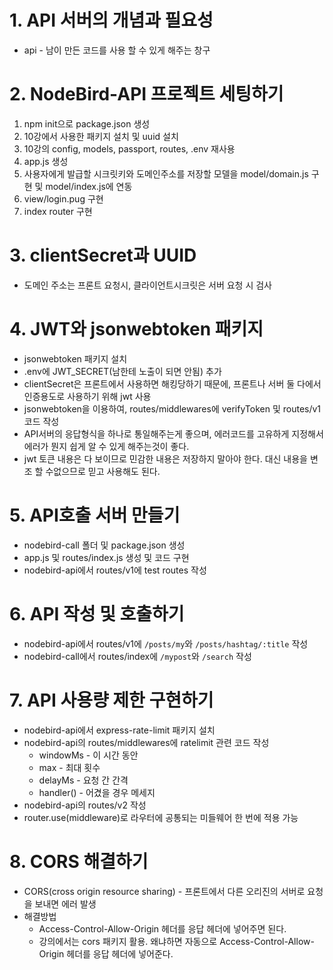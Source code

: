 # 1. API 서버의 개념과 필요성
* api - 남이 만든 코드를 사용 할 수 있게 해주는 창구

# 2. NodeBird-API 프로젝트 세팅하기
1. npm init으로 package.json 생성
2. 10강에서 사용한 패키지 설치 및 uuid 설치
3. 10강의 config, models, passport, routes, .env 재사용
4. app.js 생성
5. 사용자에게 발급할 시크릿키와 도메인주소를 저장할 모델을 model/domain.js 구현 및 model/index.js에 연동
6. view/login.pug 구현
7. index router 구현

# 3. clientSecret과 UUID
* 도메인 주소는 프론트 요청시, 클라이언트시크릿은 서버 요청 시 검사

# 4. JWT와 jsonwebtoken 패키지
* jsonwebtoken 패키지 설치
* .env에 JWT_SECRET(남한테 노출이 되면 안됨) 추가
* clientSecret은 프론트에서 사용하면 해킹당하기 때문에, 프론트나 서버 둘 다에서 인증용도로 사용하기 위해 jwt 사용
* jsonwebtoken을 이용하여, routes/middlewares에 verifyToken 및 routes/v1 코드 작성
* API서버의 응답형식을 하나로 통일해주는게 좋으며, 에러코드를 고유하게 지정해서 에러가 뭔지 쉽게 알 수 있게 해주는것이 좋다.
* jwt 토큰 내용은 다 보이므로 민감한 내용은 저장하지 말아야 한다. 대신 내용을 변조 할 수없으므로 믿고 사용해도 된다.

# 5. API호출 서버 만들기
* nodebird-call 폴더 및 package.json 생성
* app.js 및 routes/index.js 생성 및 코드 구현
* nodebird-api에서 routes/v1에 test routes 작성

# 6. API 작성 및 호출하기
* nodebird-api에서 routes/v1에 `/posts/my`와 `/posts/hashtag/:title` 작성
* nodebird-call에서 routes/index에 `/mypost`와 `/search` 작성

# 7. API 사용량 제한 구현하기
* nodebird-api에서 express-rate-limit 패키지 설치
* nodebird-api의 routes/middlewares에 ratelimit 관련 코드 작성
  * windowMs - 이 시간 동안
  * max - 최대 횟수
  * delayMs - 요청 간 간격
  * handler() - 어겼을 경우 메세지
* nodebird-api의 routes/v2 작성
* router.use(middleware)로 라우터에 공통되는 미들웨어 한 번에 적용 가능

# 8. CORS 해결하기
* CORS(cross origin resource sharing) - 프론트에서 다른 오리진의 서버로 요청을 보내면 에러 발생
* 해결방법
  * Access-Control-Allow-Origin 헤더를 응답 헤더에 넣어주면 된다.
  * 강의에서는 cors 패키지 활용. 왜냐하면 자동으로 Access-Control-Allow-Origin 헤더를 응답 헤더에 넣어준다.